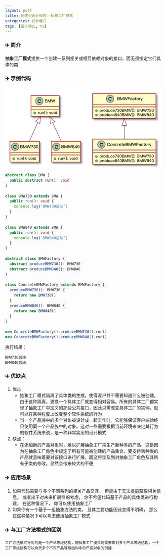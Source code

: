 ```yaml
---
layout: post
title: 创建型设计模式——抽象工厂模式
categories: 设计模式
tags: [设计模式, ts]
---
```


### ✈️ 简介
**抽象工厂模式**提供一个创建一系列相关或相互依赖对象的接口，而无须指定它们具体的类

### ✈️ 示例代码
![抽象工厂](/assets/images/abstract-factory-uml.png)
```ts
abstract class BMW {
  public abstract run(): void
}

class BMW730 extends BMW {
  public run(): void {
    console.log('BMW730启动')
  }
}

class BMW840 extends BMW {
  public run(): void {
    console.log('BMW840启动')
  }
}

abstract class BMWFactory {
  abstract produceBMW730(): BMW730
  abstract produceBMW840(): BMW840
}

class ConcreteBMWFactory extends BMWFactory {
  produceBMW730(): BMW730 {
    return new BMW730()
  }
  produceBMW840(): BMW840 {
    return new BMW840()
  }
}

new ConcreteBMWFactory().produceBMW730().run()
new ConcreteBMWFactory().produceBMW840().run()
```
执行结果：
```
BMW730启动
BMW840启动
```

### ✈️ 优缺点
1. 优点
   * 抽象工厂模式隔离了具体类的生成，使得客户并不需要知道什么被创建。由于这种隔离，更换一个具体工厂就变得相对容易。所有的具体工厂都实现了抽象工厂中定义的那些公共接口，因此只需改变具体工厂的实例，就可以在某种程度上改变整个软件系统的行为
   * 当一个产品族中的多个对象被设计成一起工作时，它能够保证客户端始终只使用同一个产品族中的对象。这对一些需要根据当前环境来决定其行为的软件系统来说，是一种非常实用的设计模式
2. 缺点：
   * 在添加新的产品对象时，难以扩展抽象工厂来生产新种类的产品，这是因为在抽象工厂角色中规定了所有可能被创建的产品集合，要支持新种类的产品就意味着要对该接口进行扩展，而这将涉及到对抽象工厂角色及其所有子类的修改，显然会带来较大的不便

### ✈️ 应用场景
1. 如果代码需要与多个不同系列的相关产品交互， 但是由于无法提前获取相关信息， 或者出于对未来扩展性的考虑， 你不希望代码基于产品的具体类进行构建， 在这种情况下， 你可以使用抽象工厂
2. 如果你有一个基于一组抽象方法的类， 且其主要功能因此变得不明确， 那么在这种情况下可以考虑使用抽象工厂模式

### ✈️ 与工厂方法模式的区别
    工厂方法模式针对的是一个产品等级结构，而抽象工厂模式则需要面对多个产品等级结构，一个工厂等级结构可以负责多个不同产品等级结构中的产品对象的创建